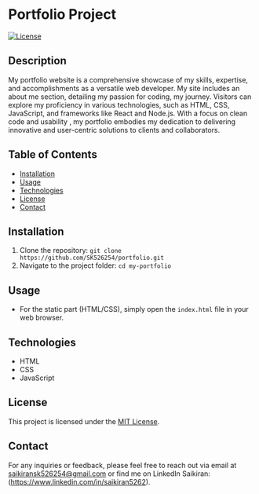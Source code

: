 
# Portfolio Project

[![License](https://img.shields.io/badge/License-MIT-blue.svg)](https://opensource.org/licenses/MIT)

## Description


My portfolio website is a comprehensive showcase of my skills, expertise, and accomplishments as a versatile web developer. My site includes an about me section, detailing my passion for coding, my journey. Visitors can explore my proficiency in various technologies, such as HTML, CSS, JavaScript, and frameworks like React and Node.js. With a focus on clean code and usability , my portfolio embodies my dedication to delivering innovative and user-centric solutions to clients and collaborators.

## Table of Contents

- [Installation](#installation)
- [Usage](#usage)
- [Technologies](#technologies)
- [License](#license)
- [Contact](#contact)

## Installation

1. Clone the repository: `git clone https://github.com/SK526254/portfolio.git`
2. Navigate to the project folder: `cd my-portfolio`

## Usage

- For the static part (HTML/CSS), simply open the `index.html` file in your web browser.

## Technologies

- HTML
- CSS
- JavaScript


## License

This project is licensed under the [MIT License](https://opensource.org/licenses/MIT).

## Contact

For any inquiries or feedback, please feel free to reach out via email at [saikiransk526254@gmail.com](mailto:saikiransk526254@gmail.com) or find me on LinkedIn Saikiran: (https://www.linkedin.com/in/saikiran5262).
